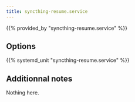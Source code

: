 ```yaml
---
title: syncthing-resume.service
---
```


{{% provided_by "syncthing-resume.service" %}}

## Options

{{% systemd_unit "syncthing-resume.service" %}}

## Additionnal notes

Nothing here.